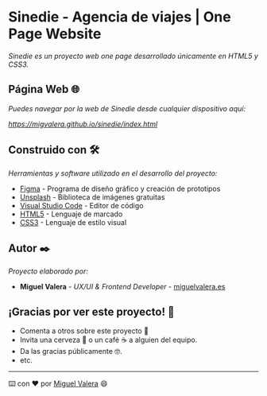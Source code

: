 # Sinedie - Agencia de viajes | One Page Website

_Sinedie es un proyecto web one page desarrollado únicamente en HTML5 y CSS3._


## Página Web 🌐

_Puedes navegar por la web de Sinedie desde cualquier dispositivo aquí:_

_https://migvalera.github.io/sinedie/index.html_


## Construido con 🛠️ 

_Herramientas y software utilizado en el desarrollo del proyecto:_

* [Figma](https://www.figma.com/) - Programa de diseño gráfico y creación de prototipos
* [Unsplash](https://unsplash.com/) - Biblioteca de imágenes gratuitas
* [Visual Studio Code](https://code.visualstudio.com/) - Editor de código
* [HTML5](https://developer.mozilla.org/es/docs/HTML/HTML5) - Lenguaje de marcado
* [CSS3](https://developer.mozilla.org/es/docs/Web/CSS) - Lenguaje de estilo visual


## Autor ✒️ 

_Proyecto elaborado por:_

* **Miguel Valera** - *UX/UI & Frontend Developer* - [miguelvalera.es](https://miguelvalera.es)


## ¡Gracias por ver este proyecto! 🎁 

* Comenta a otros sobre este proyecto 📢
* Invita una cerveza 🍺 o un café ☕ a alguien del equipo. 
* Da las gracias públicamente 🤓.
* etc.


---
⌨️ con ❤️ por [Miguel Valera](https://github.com/migvalera) 😄
